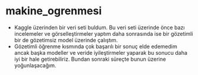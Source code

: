 # makine_ogrenmesi
+ Kaggle üzerinden bir veri seti buldum. Bu veri seti üzerinde önce bazı incelemeler ve görselleştirmeler yaptım daha sonrasında ise bir gözetimli bir de gözetimsiz model üzerinde çalıştım.
+ Gözetimli öğrenme kısmında çok başarılı bir sonuç elde edemedim ancak başka modeller ve veride iyileştirmeler yaparak bu sonucu daha iyi bir hale getirebiliriz. Bundan sonraki süreçte bunun üzerine yoğunlaşacağım.
